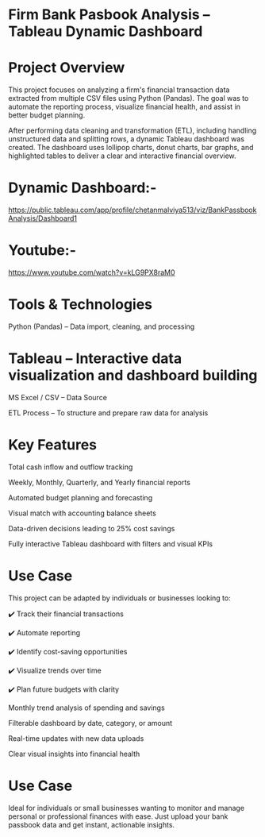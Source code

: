# Firm Bank Pasbook Analysis – Tableau Dynamic Dashboard

# Project Overview
This project focuses on analyzing a firm's financial transaction data extracted from multiple CSV files using Python (Pandas). The goal was to automate the reporting process, visualize financial health, and assist in better budget planning.

After performing data cleaning and transformation (ETL), including handling unstructured data and splitting rows, a dynamic Tableau dashboard was created. The dashboard uses lollipop charts, donut charts, bar graphs, and highlighted tables to deliver a clear and interactive financial overview.

# Dynamic Dashboard:- 
https://public.tableau.com/app/profile/chetanmalviya513/viz/BankPassbookAnalysis/Dashboard1

# Youtube:-
https://www.youtube.com/watch?v=kLG9PX8raM0

# Tools & Technologies
Python (Pandas) – Data import, cleaning, and processing

# Tableau – Interactive data visualization and dashboard building

MS Excel / CSV – Data Source

ETL Process – To structure and prepare raw data for analysis

# Key Features
Total cash inflow and outflow tracking

Weekly, Monthly, Quarterly, and Yearly financial reports

Automated budget planning and forecasting

Visual match with accounting balance sheets

Data-driven decisions leading to 25% cost savings

Fully interactive Tableau dashboard with filters and visual KPIs

# Use Case
This project can be adapted by individuals or businesses looking to:

✔️ Track their financial transactions

✔️ Automate reporting

✔️ Identify cost-saving opportunities

✔️ Visualize trends over time

✔️ Plan future budgets with clarity

Monthly trend analysis of spending and savings

Filterable dashboard by date, category, or amount

Real-time updates with new data uploads

Clear visual insights into financial health

# Use Case
Ideal for individuals or small businesses wanting to monitor and manage personal or professional finances with ease. Just upload your bank passbook data and get instant, actionable insights.
